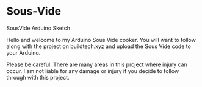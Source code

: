 # Sous-Vide
SousVide Arduino Sketch

Hello and welcome to my Arduino Sous Vide cooker.  You will want to follow along with the project on buildtech.xyz and upload the Sous Vide code to your Arduino.

Please be careful.  There are many areas in this project where injury can occur.  I am not liable for any damage or injury if you decide to follow through with this project.
